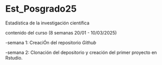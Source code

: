 # Est_Posgrado25
Estadística de la investigación científica

contenido del curso (8 semanas 20/01 - 10/03/2025)

-semana 1: CreaciÓn del repositorio *Github*

-semana 2: Clonación del depositorio y creación del primer proyecto en Rstudio.
